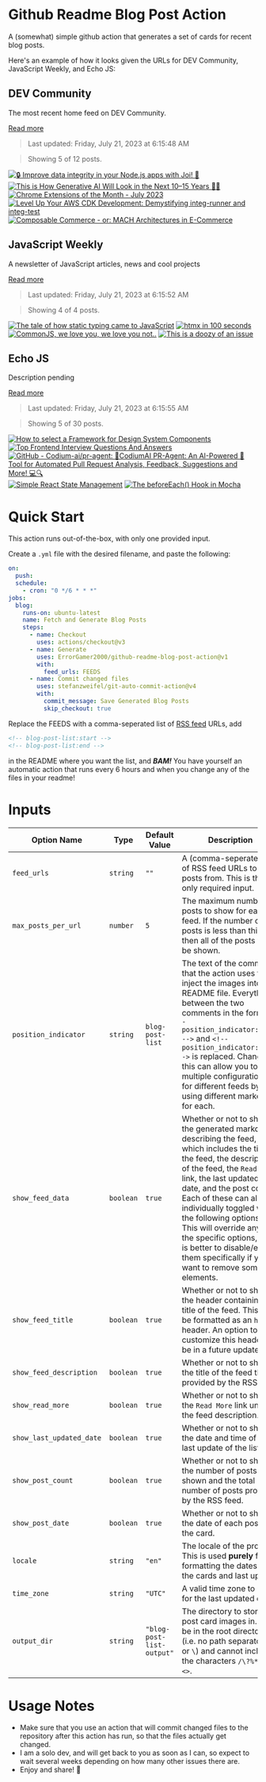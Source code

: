 # Github Readme Blog Post Action

A (somewhat) simple github action that generates a set of cards for recent blog posts.

Here's an example of how it looks given the URLs for DEV Community, JavaScript Weekly, and Echo JS:

<!-- post-list:start -->
## DEV Community

The most recent home feed on DEV Community.

[Read more](https://dev.to)
> Last updated: Friday, July 21, 2023 at 6:15:48 AM

> Showing 5 of 12 posts.

[![🔒 Improve data integrity in your Node.js apps with Joi! 🚀](https://raw.githubusercontent.com/ErrorGamer2000/github-readme-blog-post-action/main/generated_files/DEV_Community/🔒_Improve_data_integrity_in_your_Node.js_apps_with_Joi!_🚀.svg)](https://dev.to/iarchitsharma/improve-data-integrity-in-your-nodejs-apps-with-joi-52lj)
[![This is How Generative AI Will Look in the Next 10–15 Years 🚀🔥](https://raw.githubusercontent.com/ErrorGamer2000/github-readme-blog-post-action/main/generated_files/DEV_Community/This_is_How_Generative_AI_Will_Look_in_the_Next_10–15_Years_🚀🔥.svg)](https://dev.to/arjuncodess/this-is-how-generative-ai-will-look-in-the-next-10-15-years-3cl)
[![Chrome Extensions of the Month - July 2023](https://raw.githubusercontent.com/ErrorGamer2000/github-readme-blog-post-action/main/generated_files/DEV_Community/Chrome_Extensions_of_the_Month_-_July_2023.svg)](https://dev.to/j471n/chrome-extensions-of-the-month-july-2023-2ea3)
[![Level Up Your AWS CDK Development: Demystifying integ-runner and integ-test](https://raw.githubusercontent.com/ErrorGamer2000/github-readme-blog-post-action/main/generated_files/DEV_Community/Level_Up_Your_AWS_CDK_Development__Demystifying_integ-runner_and_integ-test.svg)](https://dev.to/kumo/level-up-your-aws-cdk-development-demystifying-integ-runner-and-integ-test-542j)
[![Composable Commerce - or: MACH Architectures in E-Commerce](https://raw.githubusercontent.com/ErrorGamer2000/github-readme-blog-post-action/main/generated_files/DEV_Community/Composable_Commerce_-_or__MACH_Architectures_in_E-Commerce.svg)](https://dev.to/run_as_root/composable-commerce-or-mach-architectures-in-e-commerce-48j7)


## JavaScript Weekly

A newsletter of JavaScript articles, news and cool projects

[Read more](https://javascriptweekly.com/)
> Last updated: Friday, July 21, 2023 at 6:15:52 AM

> Showing 4 of 4 posts.

[![The tale of how static typing came to JavaScript](https://raw.githubusercontent.com/ErrorGamer2000/github-readme-blog-post-action/main/generated_files/JavaScript_Weekly/The_tale_of_how_static_typing_came_to_JavaScript.svg)](https://javascriptweekly.com/issues/648)
[![htmx in 100 seconds](https://raw.githubusercontent.com/ErrorGamer2000/github-readme-blog-post-action/main/generated_files/JavaScript_Weekly/htmx_in_100_seconds.svg)](https://javascriptweekly.com/issues/647)
[![CommonJS, we love you, we love you not..](https://raw.githubusercontent.com/ErrorGamer2000/github-readme-blog-post-action/main/generated_files/JavaScript_Weekly/CommonJS__we_love_you__we_love_you_not...svg)](https://javascriptweekly.com/issues/646)
[![This is a doozy of an issue](https://raw.githubusercontent.com/ErrorGamer2000/github-readme-blog-post-action/main/generated_files/JavaScript_Weekly/This_is_a_doozy_of_an_issue.svg)](https://javascriptweekly.com/issues/645)


## Echo JS

Description pending

[Read more](
http://www.echojs.com
)
> Last updated: Friday, July 21, 2023 at 6:15:55 AM

> Showing 5 of 30 posts.

[![How to select a Framework for Design System Components](https://raw.githubusercontent.com/ErrorGamer2000/github-readme-blog-post-action/main/generated_files/_Echo_JS_/How_to_select_a_Framework_for_Design_System_Components.svg)](https://www.voorhoede.nl/en/blog/how-to-select-framework-design-system-components/)
[![Top Frontend Interview Questions And Answers](https://raw.githubusercontent.com/ErrorGamer2000/github-readme-blog-post-action/main/generated_files/_Echo_JS_/Top_Frontend_Interview_Questions_And_Answers.svg)](
https://www.frontendinterviewquestions.com/interview-questions/typescript-interview-questions-and-answers
)
[![GitHub - Codium-ai/pr-agent: 🚀CodiumAI PR-Agent: An AI-Powered 🤖 Tool for Automated Pull Request Analysis, Feedback, Suggestions and More! 💻🔍](https://raw.githubusercontent.com/ErrorGamer2000/github-readme-blog-post-action/main/generated_files/_Echo_JS_/GitHub_-_Codium-ai_pr-agent__🚀CodiumAI_PR-Agent__An_AI-Powered_🤖_Tool_for_Automated_Pull_Request_Analysis__Feedback__Suggestions_and_More!_💻🔍.svg)](https://github.com/Codium-ai/pr-agent)
[![Simple React State Management](https://raw.githubusercontent.com/ErrorGamer2000/github-readme-blog-post-action/main/generated_files/_Echo_JS_/Simple_React_State_Management.svg)](https://daniel-payne-keldan-systems.medium.com/is-this-all-i-need-for-great-react-state-management-bd27d390e5a6)
[![The `beforeEach()` Hook in Mocha](https://raw.githubusercontent.com/ErrorGamer2000/github-readme-blog-post-action/main/generated_files/_Echo_JS_/The_`beforeEach()`_Hook_in_Mocha.svg)](
https://masteringjs.io/tutorials/mocha/beforeeach
)


<!-- post-list:end -->

# Quick Start

This action runs out-of-the-box, with only one provided input.

Create a `.yml` file with the desired filename, and paste the following:

```yml
on:
  push:
  schedule:
    - cron: "0 */6 * * *"
jobs:
  blog:
    runs-on: ubuntu-latest
    name: Fetch and Generate Blog Posts
    steps:
      - name: Checkout
        uses: actions/checkout@v3
      - name: Generate
        uses: ErrorGamer2000/github-readme-blog-post-action@v1
        with:
          feed_urls: FEEDS
      - name: Commit changed files
        uses: stefanzweifel/git-auto-commit-action@v4
        with:
          commit_message: Save Generated Blog Posts
          skip_checkout: true
```

Replace the FEEDS with a comma-seperated list of [RSS feed](https://rss.com/blog/how-do-rss-feeds-work/) URLs, add

```md
<!-- blog-post-list:start -->
<!-- blog-post-list:end -->
```

in the README where you want the list, and **_BAM!_** You have yourself an automatic action that runs every 6 hours and when you change any of the files in your readme!

# Inputs

<table>
  <thead>
    <tr>
      <th>Option Name</th>
      <th>Type</th>
      <th>Default Value</th>
      <th>Description</th>
    </tr>
  </thead>
  <tbody>
    <tr>
      <td><code>feed_urls</code></td>
      <td><code>string</code></td>
      <td><code>""</code></td>
      <td>A (comma-seperated) list of RSS feed URLs to load posts from. This is the only required input.</td>
    </tr>
    <tr>
      <td><code>max_posts_per_url</code></td>
      <td><code>number</code></td>
      <td><code>5</code></td>
      <td>The maximum number of posts to show for each feed. If the number of posts is less than this, then all of the posts will be shown.</td>
    </tr>
    <tr>
      <td><code>position_indicator</code></td>
      <td><code>string</code></td>
      <td><code>blog-post-list</code></td>
      <td>The text of the comments that the action uses to inject the images into the README file. Everything between the two comments in the form <code>&lt;!-- position_indicator:start --&gt;</code> and <code>&lt;!-- position_indicator:end --&gt;</code> is replaced. Changing this can allow you to use multiple configurations for different feeds by using different markers for each.</td>
    </tr>
    <tr>
      <td><code>show_feed_data</code></td>
      <td><code>boolean</code></td>
      <td><code>true</code></td>
      <td>Whether or not to show the generated markdown describing the feed, which includes the title of the feed, the description of the feed, the <code>Read More</code> link, the last updated date, and the post count. Each of these can also be individually toggled with the following options. This will override any of the specific options, so it is better to disable/enable them specifically if you want to remove some elements.</td>
    </tr>
    <tr>
      <td><code>show_feed_title</code></td>
      <td><code>boolean</code></td>
      <td><code>true</code></td>
      <td>Whether or not to show the header containing the title of the feed. This will be formatted as an <code>h2</code> header. An option to customize this header will be in a future update.</td>
    </tr>
    <tr>
      <td><code>show_feed_description</code></td>
      <td><code>boolean</code></td>
      <td><code>true</code></td>
      <td>Whether or not to show the title of the feed that is provided by the RSS feed.</td>
    </tr>
    <tr>
      <td><code>show_read_more</code></td>
      <td><code>boolean</code></td>
      <td><code>true</code></td>
      <td>Whether or not to show the <code>Read More</code> link under the feed description.</td>
    </tr>
    <tr>
      <td><code>show_last_updated_date</code></td>
      <td><code>boolean</code></td>
      <td><code>true</code></td>
      <td>Whether or not to show the date and time of the last update of the list.</td>
    </tr>
    <tr>
      <td><code>show_post_count</code></td>
      <td><code>boolean</code></td>
      <td><code>true</code></td>
      <td>Whether or not to show the number of posts shown and the total number of posts provided by the RSS feed.</td>
    </tr>
    <tr>
      <td><code>show_post_date</code></td>
      <td><code>boolean</code></td>
      <td><code>true</code></td>
      <td>Whether or not to show the date of each post on the card.</td>
    </tr>
    <tr>
      <td><code>locale</code></td>
      <td><code>string</code></td>
      <td><code>"en"</code></td>
      <td>The locale of the project. This is used <strong>purely</strong> for formatting the dates of the cards and last update.</td>
    </tr>
    <tr>
      <td><code>time_zone</code></td>
      <td><code>string</code></td>
      <td><code>"UTC"</code></td>
      <td>A valid time zone to use for the last updated date.</td>
    </tr>
    <tr>
      <td><code>output_dir</code></td>
      <td><code>string</code></td>
      <td><code>"blog-post-list-output"</code></td>
      <td>The directory to store the post card images in. Must be in the root directory (i.e. no path separators <code>/</code> or <code>\</code>) and cannot include the characters <code>/\?%*:|"&lt;&gt;</code>.</td>
    </tr>
<!--
    <tr>
      <td><code></code></td>
      <td><cde></cde></td>
      <td><code></code></td>
      <td></td>
    </tr>
-->
  </tbody>
</table>

# Usage Notes

- Make sure that you use an action that will commit changed files to the repository after this action has run, so that the files actually get changed.
- I am a solo dev, and will get back to you as soon as I can, so expect to wait several weeks depending on how many other issues there are.
- Enjoy and share! 🤗

